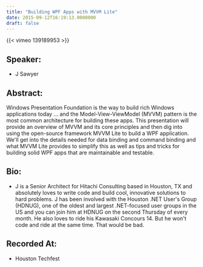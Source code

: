 ```yaml
---
title: "Building WPF Apps with MVVM Lite"
date: 2015-09-12T16:19:13.0000000
draft: false
---
```


{{< vimeo 139189953 >}}

## Speaker:

 - J Sawyer

## Abstract:

<p>Windows Presentation Foundation is the way to build rich Windows applications today ... and the Model-View-ViewModel (MVVM) pattern is the most common architecture for building these apps. This presentation will provide an overview of MVVM and its core principles and then dig into using the open-source framework MVVM Lite to build a WPF application. We'll get into the details needed for data binding and command binding and what MVVM Lite provides to simplify this as well as tips and tricks for building solid WPF apps that are maintainable and testable.</p>

## Bio:

 - <p>J is a Senior Architect for Hitachi Consulting based in Houston, TX and absolutely loves to write code and build cool, innovative solutions to hard problems. J has been involved with the Houston .NET User's Group (HDNUG), one of the oldest and largest .NET-focused user groups in the US and you can join him at HDNUG on the second Thursday of every month. He also loves to ride his Kawasaki Concours 14. But he won't code and ride at the same time. That would be bad.</p>

## Recorded At:

 - Houston Techfest

